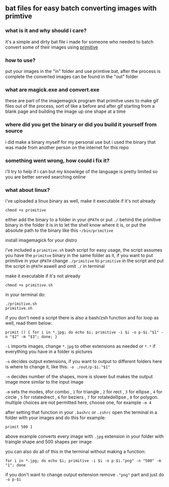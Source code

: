 ## bat files for easy batch converting images with primtive

### what is it and why should i care?
it's a simple and dirty bat file i made for someone who needed to batch convert some of their images using [primitive](https://github.com/fogleman/primitive)

### how to use?
put your images in the "in" folder and use primtive.bat, after the process is complete the converted images can be found in the "out" folder

### what are magick.exe and convert.exe
these are part of the imagemagick program that primitve uses to make gif files out of the process, sort of like a before and after gif starting from a blank page and building the image up one shape at a time

### where did you get the binary or did you build it yourself from source
i did make a binary myself for my personal use but i used the binary that was made from another person on the internet for this repo

### something went wrong, how could i fix it?
i'll try to help if i can but my knowlege of the language is pretty limited so you are better served searching online

### what about linux?
i've uploaded a linux binary as well, make it executable if it's not already 
```
chmod +x primitive
```
either add the binary to a folder in your ```@PATH``` or put ```./``` behind the primitive binary in the folder it is in to let the shell know where it is, or put the absolute path to the binary like this ```~/bin/primitive```

install imagemagick for your distro

i've included a ```primitive.sh``` bash script for easy usage, the script assumes you have the ```primitve``` binary in the same folder as it, if you want to put primitive in your ```@PATH``` change ```./primitive``` to ```primitive``` in the script and put the script in ```@PATH``` aswell and omit ```./``` in terminal

make it executable if it's not already
```
chmod +x primitive.sh
```
in your terminal do:
```
./primitive.sh
primitive.sh
```

if you don't need a script there is also a bash/zsh function and for loop as well, read them below:

```
primit () { for i in *.jpg; do echo $i; primitive -i $i -o p-$i."$1" -n "$2" -m "$3"; done; }
```
```-i``` imports images, change ```*.jpg``` to other extensions as needed or ```*.*``` if everything you have in a folder is pictures

```-o``` decides output extensions, if you want to output to different folders here is where to change it, like this: ```-o ./out/p-$i."$1"``` 

```-n``` decides number of the shapes, more is slower but makes the output image more similar to the input image

```-m``` sets the modes, ```0```for combo , ```1``` for triangle , ```2``` for rect , ```3``` for ellipse , ```4``` for circle , ```5``` for rotatedrect , ```6``` for beziers , ```7``` for rotatedellipse , ```8``` for polygon. multiple choices are not permitted here, choose one, for example ```-m 4```

after setting that function in your ```.bashrc``` or ```.zshrc``` open the terminal in a folder with your images and do this for example:
```
primit 500 1
```
above example converts every image with ```.jpg``` extension in your folder with traingle shape and 500 shapes per image


you can also do all of this in the terminal without making a function:
```
for i in *.jpg; do echo $i; primitive -i $i -o p-$i."png" -n "500" -m "1"; done
```
if you don't want to change output extension remove ```."png"``` part and just do ```-o p-$i```
